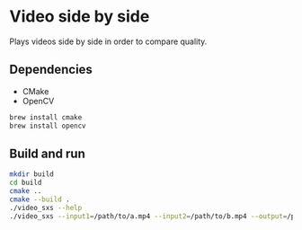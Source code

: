 # Video side by side

Plays videos side by side in order to compare quality.

## Dependencies

* CMake
* OpenCV

```sh
brew install cmake
brew install opencv
```

## Build and run

```sh
mkdir build
cd build
cmake ..
cmake --build .
./video_sxs --help
./video_sxs --input1=/path/to/a.mp4 --input2=/path/to/b.mp4 --output=/path/to/output.mp4
```
